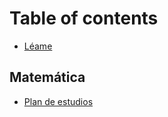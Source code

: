 # Table of contents

* [Léame](README.md)

## Matemática

* [Plan de estudios](matematica/plan-de-estudios.md)
